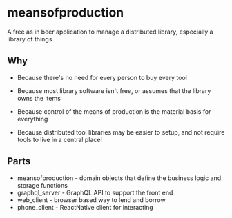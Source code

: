 # meansofproduction
A free as in beer application to manage a distributed library, especially a library of things

## Why
- Because there's no need for every person to buy every tool

- Because most library software isn't free, or assumes that the library owns the items

- Because control of the means of production is the material basis for everything

- Because distributed tool libraries may be easier to setup, and not require tools to live in a central place!

## Parts
- meansofproduction - domain objects that define the business logic and storage functions
- graphql_server - GraphQL API to support the front end
- web_client - browser based way to lend and borrow
- phone_client - ReactNative client for interacting


